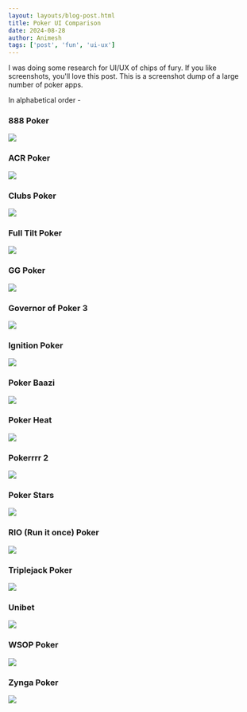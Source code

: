 ```yaml
---
layout: layouts/blog-post.html
title: Poker UI Comparison
date: 2024-08-28
author: Animesh
tags: ['post', 'fun', 'ui-ux']
---
```

I was doing some research for UI/UX of chips of fury. If you like screenshots, you'll love this post. 
This is a screenshot dump of a large number of poker apps.

In alphabetical order -

### 888 Poker
<img src="/images/posts/poker-ui/888_poker.jpg" class="post_image">

### ACR Poker
<img src="/images/posts/poker-ui/acr_poker.webp" class="post_image">

### Clubs Poker
<img src="/images/posts/poker-ui/clubspoker.jpg" class="post_image">

### Full Tilt Poker
<img src="/images/posts/poker-ui/full_tilt.jpg" class="post_image">

### GG Poker
<img src="/images/posts/poker-ui/ggpoker.jpg" class="post_image">

### Governor of Poker 3
<img src="/images/posts/poker-ui/governor_of_poker_3.jpg" class="post_image">

### Ignition Poker
<img src="/images/posts/poker-ui/ignition.jpg" class="post_image">

### Poker Baazi
<img src="/images/posts/poker-ui/poker_baazi.jpg" class="post_image">

### Poker Heat
<img src="/images/posts/poker-ui/poker_heat.webp" class="post_image">

### Pokerrrr 2
<img src="/images/posts/poker-ui/pokerrrr2.jpg" class="post_image">

### Poker Stars
<img src="/images/posts/poker-ui/pokerstars.jpg" class="post_image">

### RIO (Run it once) Poker
<img src="/images/posts/poker-ui/run_it_once_poker.jpg" class="post_image">

### Triplejack Poker
<img src="/images/posts/poker-ui/triplejack_poker.jpg" class="post_image">

### Unibet
<img src="/images/posts/poker-ui/unibet.jpg" class="post_image">

### WSOP Poker
<img src="/images/posts/poker-ui/wsop_poker.jpg" class="post_image">

### Zynga Poker
<img src="/images/posts/poker-ui/zynga_poker.jpg" class="post_image">